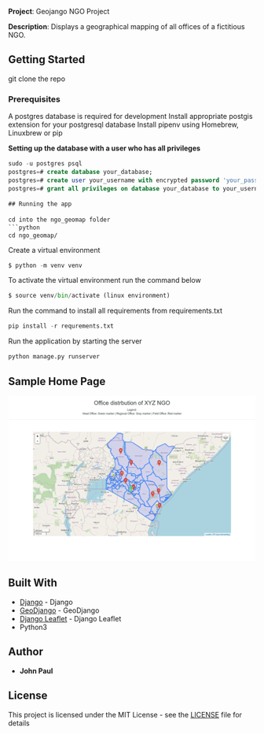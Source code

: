 **Project**: Geojango NGO Project

**Description**: Displays a geographical mapping of all offices of a fictitious NGO.

## Getting Started

git clone the repo

### Prerequisites

A postgres database is required for development
Install appropriate postgis extension for your postgresql database
Install pipenv using Homebrew, Linuxbrew or pip


**Setting up the database with a user who has all privileges**
```sql
sudo -u postgres psql
postgres=# create database your_database;
postgres=# create user your_username with encrypted password 'your_password';
postgres=# grant all privileges on database your_database to your_username;
```
```
## Running the app

cd into the ngo_geomap folder
```python
cd ngo_geomap/
```

Create a virtual environment
```python
$ python -m venv venv
```

To activate the virtual environment run the command below
```python
$ source venv/bin/activate (linux environment)
```


Run the command to install all requirements from requirements.txt
```python
pip install -r requrements.txt
```


Run the application by starting the server
```python
python manage.py runserver
```

## Sample Home Page
![Alt text](./sample-home-pg.png?raw=true "Home Page Portal")


## Built With

*   [Django](https://www.djangoproject.com/) - Django
*   [GeoDjango](https://docs.djangoproject.com/en/3.1/ref/contrib/gis/) - GeoDjango
*   [Django Leaflet](https://django-leaflet.readthedocs.io/en/latest/) - Django Leaflet
*   Python3

## Author

*   **John Paul**

## License

This project is licensed under the MIT License - see the [LICENSE](LICENSE) file for details
